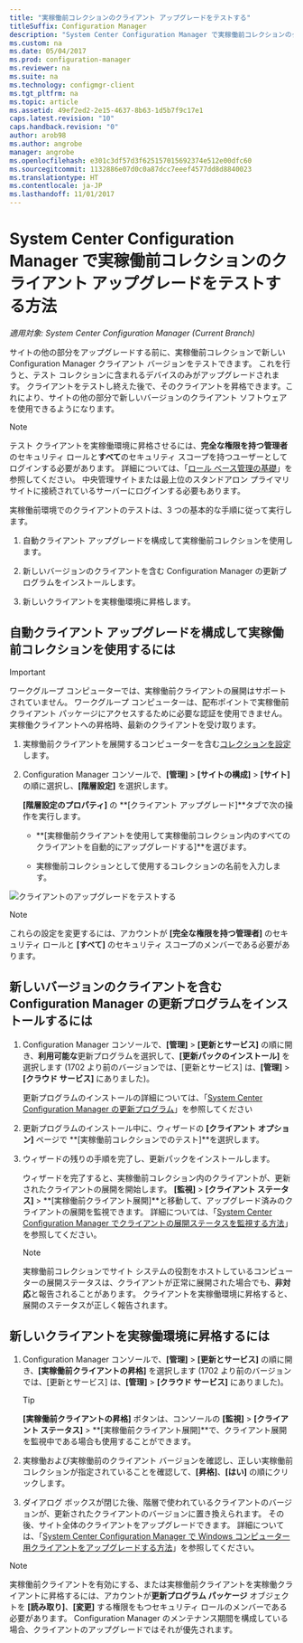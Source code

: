 ```yaml
---
title: "実稼働前コレクションのクライアント アップグレードをテストする"
titleSuffix: Configuration Manager
description: "System Center Configuration Manager で実稼働前コレクションのクライアント アップグレードをテストします。"
ms.custom: na
ms.date: 05/04/2017
ms.prod: configuration-manager
ms.reviewer: na
ms.suite: na
ms.technology: configmgr-client
ms.tgt_pltfrm: na
ms.topic: article
ms.assetid: 49ef2ed2-2e15-4637-8b63-1d5b7f9c17e1
caps.latest.revision: "10"
caps.handback.revision: "0"
author: arob98
ms.author: angrobe
manager: angrobe
ms.openlocfilehash: e301c3df57d3f625157015692374e512e00dfc60
ms.sourcegitcommit: 1132886e07d0c0a87dcc7eeef4577dd8d8840023
ms.translationtype: HT
ms.contentlocale: ja-JP
ms.lasthandoff: 11/01/2017
---
```

# <a name="how-to-test-client-upgrades-in-a-pre-production-collection-in-system-center-configuration-manager"></a>System Center Configuration Manager で実稼働前コレクションのクライアント アップグレードをテストする方法

*適用対象: System Center Configuration Manager (Current Branch)*

サイトの他の部分をアップグレードする前に、実稼働前コレクションで新しい Configuration Manager クライアント バージョンをテストできます。  これを行うと、テスト コレクションに含まれるデバイスのみがアップグレードされます。 クライアントをテストし終えた後で、そのクライアントを昇格できます。これにより、サイトの他の部分で新しいバージョンのクライアント ソフトウェアを使用できるようになります。

> [!NOTE]
> テスト クライアントを実稼働環境に昇格させるには、**完全な権限を持つ管理者**のセキュリティ ロールと**すべて**のセキュリティ スコープを持つユーザーとしてログインする必要があります。 詳細については、「[ロール ベース管理の基礎](/sccm/core/understand/fundamentals-of-role-based-administration)」を参照してください。 中央管理サイトまたは最上位のスタンドアロン プライマリ サイトに接続されているサーバーにログインする必要もあります。

 実稼働前環境でのクライアントのテストは、3 つの基本的な手順に従って実行します。  

1.  自動クライアント アップグレードを構成して実稼働前コレクションを使用します。  

2.  新しいバージョンのクライアントを含む Configuration Manager の更新プログラムをインストールします。  

3.  新しいクライアントを実稼働環境に昇格します。  

##  <a name="to-configure-automatic-client-upgrades-to-use-a-pre-production-collection"></a>自動クライアント アップグレードを構成して実稼働前コレクションを使用するには  
> [!IMPORTANT]
> ワークグループ コンピューターでは、実稼働前クライアントの展開はサポートされていません。 ワークグループ コンピューターは、配布ポイントで実稼働前クライアント パッケージにアクセスするために必要な認証を使用できません。  実稼働クライアントへの昇格時、最新のクライアントを受け取ります。

1. 実稼働前クライアントを展開するコンピューターを含む[コレクションを設定](..\collections\create-collections.md)します。   

1.  Configuration Manager コンソールで、**[管理]** > **[サイトの構成]** > **[サイト]** の順に選択し、**[階層設定]** を選択します。  

     **[階層設定のプロパティ]** の **[クライアント アップグレード]**タブで次の操作を実行します。  

    -   **[実稼働前クライアントを使用して実稼働前コレクション内のすべてのクライアントを自動的にアップグレードする]**を選びます。  

    -   実稼働前コレクションとして使用するコレクションの名前を入力します。  

![クライアントのアップグレードをテストする](media/test-client-upgrades.png)

>[!NOTE]
>これらの設定を変更するには、アカウントが **[完全な権限を持つ管理者]** のセキュリティ ロールと **[すべて]** のセキュリティ スコープのメンバーである必要があります。


##  <a name="to-install-a-configuration-manager-update-that-includes-a-new-version-of-the-client"></a>新しいバージョンのクライアントを含む Configuration Manager の更新プログラムをインストールするには  

1.  Configuration Manager コンソールで、**[管理]** > **[更新とサービス]** の順に開き、**利用可能な**更新プログラムを選択して、**[更新パックのインストール]** を選択します  (1702 より前のバージョンでは、[更新とサービス] は、**[管理]** > **[クラウド サービス]** にありました)。

     更新プログラムのインストールの詳細については、「[System Center Configuration Manager の更新プログラム](../../../../core/servers/manage/updates.md)」を参照してください  

2.  更新プログラムのインストール中に、ウィザードの **[クライアント オプション]** ページで **[実稼働前コレクションでのテスト]**を選択します。  

3.  ウィザードの残りの手順を完了し、更新パックをインストールします。  

     ウィザードを完了すると、実稼働前コレクション内のクライアントが、更新されたクライアントの展開を開始します。 **[監視]** > **[クライアント ステータス]** > **[実稼働前クライアント展開]**と移動して、アップグレード済みのクライアントの展開を監視できます。 詳細については、「[System Center Configuration Manager でクライアントの展開ステータスを監視する方法](../../../../core/clients/deploy/monitor-client-deployment-status.md)」を参照してください。

    > [!NOTE]
    > 実稼働前コレクションでサイト システムの役割をホストしているコンピューターの展開ステータスは、クライアントが正常に展開された場合でも、**非対応**と報告されることがあります。 クライアントを実稼働環境に昇格すると、展開のステータスが正しく報告されます。

##  <a name="to-promote-the-new-client-to-production"></a>新しいクライアントを実稼働環境に昇格するには  

1.  Configuration Manager コンソールで、**[管理]** > **[更新とサービス]** の順に開き、**[実稼働前クライアントの昇格]** を選択します  (1702 より前のバージョンでは、[更新とサービス] は、**[管理]** > **[クラウド サービス]** にありました)。

    > [!TIP]
    > **[実稼働前クライアントの昇格]** ボタンは、コンソールの **[監視]** > **[クライアント ステータス]** > **[実稼働前クライアント展開]**で、クライアント展開を監視中である場合も使用することができます。

2.  実稼働および実稼働前のクライアント バージョンを確認し、正しい実稼働前コレクションが指定されていることを確認して、**[昇格]**、**[はい]** の順にクリックします。  

3.  ダイアログ ボックスが閉じた後、階層で使われているクライアントのバージョンが、更新されたクライアントのバージョンに置き換えられます。 その後、サイト全体のクライアントをアップグレードできます。 詳細については、「[System Center Configuration Manager で Windows コンピューター用クライアントをアップグレードする方法](../../../../core/clients/manage/upgrade/upgrade-clients-for-windows-computers.md)」を参照してください。  

>[!NOTE]
>実稼働前クライアントを有効にする、または実稼働前クライアントを実稼働クライアントに昇格するには、アカウントが**更新プログラム パッケージ** オブジェクトを **[読み取り]**、**[変更]** する権限をもつセキュリティ ロールのメンバーである必要があります。
>Configuration Manager のメンテナンス期間を構成している場合、クライアントのアップグレードではそれが優先されます。
